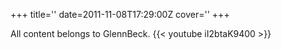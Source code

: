 +++
title=''
date=2011-11-08T17:29:00Z
cover=''
+++

All content belongs to GlennBeck.
{{< youtube iI2btaK9400 >}}
